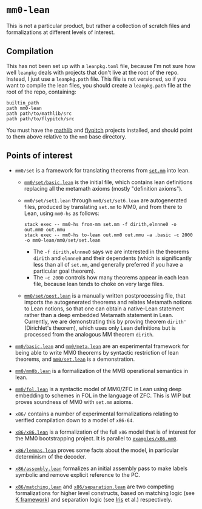 # `mm0-lean`

This is not a particular product, but rather a collection of scratch files and formalizations at different levels of interest.

## Compilation

This has not been set up with a `leanpkg.toml` file, because I'm not sure how well `leanpkg` deals with projects that don't live at the root of the repo. Instead, I just use a `leanpkg.path` file. This file is not versioned, so if you want to compile the lean files, you should create a `leanpkg.path` file at the root of the repo, containing:

    builtin_path
    path mm0-lean
    path path/to/mathlib/src
    path path/to/flypitch/src

You must have the [mathlib](https://github.com/leanprover/mathlib) and [flypitch](https://github.com/flypitch/flypitch) projects installed, and should point to them above relative to the `mm0` base directory.

## Points of interest

* `mm0/set` is a framework for translating theorems from [`set.mm`](https://github.com/metamath/set.mm/) into lean.
  * [`mm0/set/basic.lean`](mm0/set/basic.lean) is the initial file, which contains lean definitions replacing all the metamath axioms (mostly "definition axioms").
  * `mm0/set/set1.lean` through `mm0/set/set6.lean` are autogenerated files, produced by translating `set.mm` to MM0, and from there to Lean, using `mm0-hs` as follows:

        stack exec -- mm0-hs from-mm set.mm -f dirith,elnnne0 -o out.mm0 out.mmu
        stack exec -- mm0-hs to-lean out.mm0 out.mmu -a .basic -c 2000 -o mm0-lean/mm0/set/set.lean

    * The `-f dirith,elnnne0` says we are interested in the theorems `dirith` and `elnnne0` and their dependents (which is significantly less than all of `set.mm`, and generally preferred if you have a particular goal theorem).
    * The `-c 2000` controls how many theorems appear in each lean file, because lean tends to choke on very large files.

  * [`mm0/set/post.lean`](mm0/set/post.lean) is a manually written postprocessing file, that imports the autogenerated theorems and relates Metamath notions to Lean notions, so that one can obtain a native-Lean statement rather than a deep embedded Metamath statement in Lean. Currently, we are demonstrating this by proving theorem `dirith'` (Dirichlet's theorem), which uses only Lean definitions but is processed from the analogous MM theorem `dirith`.

* [`mm0/basic.lean`](mm0/basic.lean) and [`mm0/meta.lean`](mm0/meta.lean) are an experimental framework for being able to write MM0 theorems by syntactic restriction of lean theorems, and [`mm0/set.lean`](mm0/set.lean) is a demonstration.

* [`mm0/mm0b.lean`](mm0/mm0b.lean) is a formalization of the MMB operational semantics in lean.

* [`mm0/fol.lean`](mm0/fol.lean) is a syntactic model of MM0/ZFC in Lean using deep embedding to schemes in FOL in the language of ZFC. This is WIP but proves soundness of MM0 with `set.mm` axioms.

* `x86/` contains a number of experimental formalizations relating to verified compilation down to a model of `x86-64`.

* [`x86/x86.lean`](x86/x86.lean) is a formalization of the full `x86` model that is of interest for the MM0 bootstrapping project. It is parallel to [`examples/x86.mm0`](../examples/x86.mm0).
* [`x86/lemmas.lean`](x86/lemmas.lean) proves some facts about the model, in particular determinism of the decoder.

* [`x86/assembly.lean`](x86/assembly.lean) formalizes an initial assembly pass to make labels symbolic and remove explicit reference to the PC.

* [`x86/matching.lean`](x86/matching.lean) and [`x86/separation.lean`](x86/separation.lean) are two competing formalizations for higher level constructs, based on matching logic (see [K framework](http://www.kframework.org/index.php/Main_Page)) and separation logic (see [Iris](https://iris-project.org/) et al.) respectively.
